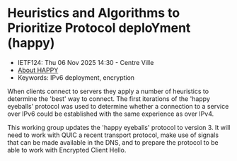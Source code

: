 # Heuristics and Algorithms to Prioritize Protocol deploYment (happy)
* <IETFschedule>IETF124: Thu 06 Nov 2025 14:30 - Centre Ville</IETFschedule>
* [About HAPPY](https://datatracker.ietf.org/group/happy/about/)
* Keywords: IPv6 deployment, encryption

When clients connect to servers they apply a number of heuristics to determine the 'best' way to connect. The first iterations of the 'happy eyeballs' protocol was used to determine whether a connection to a service over IPv6 could be established with the same experience as over IPv4.

This working group updates the 'happy eyeballs' protocol to version 3. It will need to work with QUIC a recent transport protocol, make use of signals that can be made available in the DNS, and to prepare the protocol to be able to work with Encrypted Client Hello.